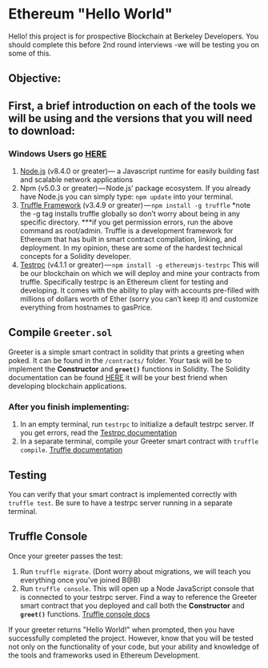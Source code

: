 # Ethereum "Hello World"
Hello! this project is for prospective Blockchain at Berkeley Developers. You should complete this before 2nd round interviews -we will be testing you on some of this.

## Objective:


## First, a brief introduction on each of the tools we will be using and the versions that you will need to download:
### Windows Users go [HERE](http://truffleframework.com/tutorials/how-to-install-truffle-and-testrpc-on-windows-for-blockchain-development)

1. [Node.js](https://nodejs.org/en/) (v8.4.0 or greater)— a Javascript runtime for easily building fast and scalable network applications
2. Npm (v5.0.3 or greater) — Node.js’ package ecosystem. If you already have Node.js you can simply type: `npm update` into your terminal.
3. [Truffle Framework](http://truffleframework.com/) (v3.4.9 or greater) — `npm install -g truffle` *note the -g tag installs truffle globally so don’t worry about being in any specific directory. ***if you get permission errors, run the above command as root/admin. Truffle is a development framework for Ethereum that has built in smart contract compilation, linking, and deployment. In my opinion, these are some of the hardest technical concepts for a Solidity developer.
4. [Testrpc](https://github.com/ethereumjs/testrpc) (v4.1.1 or greater) — `npm install -g ethereumjs-testrpc` This will be our blockchain on which we will deploy and mine your contracts from truffle. Specifically testrpc is an Ethereum client for testing and developing. It comes with the ability to play with accounts pre-filled with millions of dollars worth of Ether (sorry you can’t keep it) and customize everything from hostnames to gasPrice.

## Compile `Greeter.sol`

Greeter is a simple smart contract in solidity that prints a greeting when poked. 
It can be found in the `/contracts/` folder. 
Your task will be to implement the **Constructor** and **`greet()`** functions in Solidity. 
The Solidity documentation can be found [HERE](https://solidity.readthedocs.io/en/develop/) it will be your best friend when developing blockchain applications.

### After you finish implementing:

1. In an empty terminal, run `testrpc` to initialize a default testrpc server. If you get errors, read the [Testrpc documentation](https://github.com/ethereumjs/testrpc) 
2. In a separate terminal, compile your Greeter smart contract with `truffle compile`. [Truffle documentation](http://truffleframework.com/)

## Testing 

You can verify that your smart contract is implemented correctly with `truffle test`.
Be sure to have a testrpc server running in a separate terminal.

## Truffle Console

Once your greeter passes the test:
1. Run `truffle migrate`. (Dont worry about migrations, we will teach you everything once you've joined B@B)
2. Run `truffle console`. This will open up a Node JavaScript console that is connected to your testrpc server. Find a way to reference the Greeter smart contract that you deployed and call both the **Constructor** and **`greet()`** functions. [Truffle console docs](http://truffleframework.com/docs/getting_started/console)

If your greeter returns "Hello World!" when prompted, then you have successfully completed the project. However, know that you will be tested not only on the functionality of your code, but your ability and knowledge of the tools and frameworks used in Ethereum Development.
